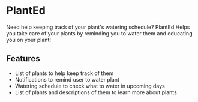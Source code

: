 # PlantEd

Need help keeping track of your plant's watering schedule? PlantEd Helps you take care of your plants by reminding you to water them and educating you on your plant!

## Features

+ List of plants to help keep track of them
+ Notifications to remind user to water plant
+ Watering schedule to check what to water in upcoming days
+  List of plants and descriptions of them to learn more about plants
